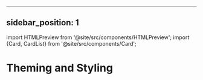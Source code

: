 <!--
SPDX-FileCopyrightText: 2022 Siemens AG

SPDX-License-Identifier: MIT
-->

---
sidebar_position: 1
---

import HTMLPreview from '@site/src/components/HTMLPreview';
import {Card, CardList} from '@site/src/components/Card';

# Theming and Styling

<CardList>
  <Card label="Theme overview" isPrimary={true} link="theme"/>
  <Card label="Animation" link="animation"/>
  <Card label="Border" link="border"/>
  <Card label="Colors" link="colors" />
  <Card label="Fonts" link="fonts" />
</CardList>
